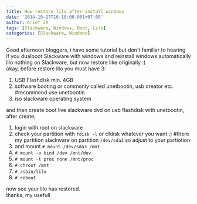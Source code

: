 ```yaml
---
title: How restore lilo after install windows
date: '2014-10-27T16:10:00.001+07:00'
author: Arief JR
tags: [Slackware, Windows, Boot, Lilo]
categories: [Slackware, Windows]
---
```


Good afternoon bloggers, i have some tutorial but don't familiar to hearing  
if you dualboot Slackware with windows and reinstall windows automatically lilo nothing on Slackware, but now restore like originally :)  
okay, before restore lilo you must have 3:  

1. USB Flashdisk min. 4GB  
2. software booting or commonly called unetbootin, usb creator etc. #recommend use unetbootin  
3. iso slackware operating system

  
and then create boot live slackware dvd on usb flashdisk with unetbootin, after create;  

1. login with root on slackware  
2. check your partition with `fdisk -l` or cfdisk whatever you want :) #there my partition slackware on partition `/dev/sda3` so adjust to your partiotion  
3. and mount `# mount /dev/sda3 /mnt`  
4. `# mount -o bind /dev /mnt/dev`
6. `# mount -t proc none /mnt/proc` 
7. `# chroot /mnt`
8. `# /sbin/lilo`
9. `# reboot`

  
now see your lilo has restored.  
thanks, my usefull
